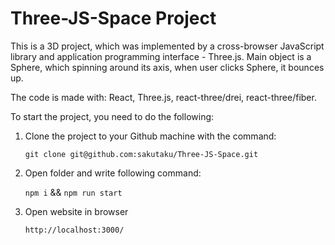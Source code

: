 # Three-JS-Space Project

This is a 3D project, which was implemented by a cross-browser JavaScript library and application programming interface - Three.js. Main object is a Sphere, which 
spinning around its axis, when user clicks Sphere, it bounces up.

The code is made with: React, Three.js, react-three/drei, react-three/fiber.

To start the project, you need to do the following:

1) Clone the project to your Github machine with the command:
   
   `git clone git@github.com:sakutaku/Three-JS-Space.git`

2) Open folder and write following command:

   `npm i` && `npm run start`

3) Open website in browser
   
   `http://localhost:3000/`
